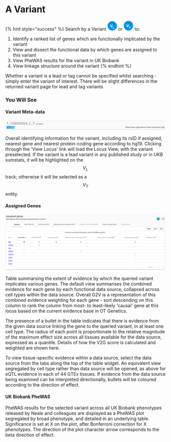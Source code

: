 # A Variant

{% hint style="success" %}
Search by a Variant ![](../.gitbook/assets/vl_30%20%281%29.png) or ![](../.gitbook/assets/vt_30.png) to:

1. Identify a ranked list of genes which are functionally implicated by the variant
2. View and dissect the functional data by which genes are assigned to this variant
3. View PheWAS results for the variant in UK Biobank
4. View linkage structure around the variant
{% endhint %}

Whether a variant is a lead or tag cannot be specified whilst searching - simply enter the variant of interest.  There will be slight differences in the returned variant page for lead and tag variants

### You Will See

#### Variant Meta-data

![](../.gitbook/assets/screen-shot-2018-10-08-at-15.24.32.png)

Overall identifying information for the variant, including its rsID if assigned, nearest gene and nearest protein-coding gene according to hg19.  Clicking through the 'View Locus' link will load the Locus View, with the variant preselected.  If the variant is a lead variant in any published study or in UKB sumstats, it will be highlighted on the $$V_L$$ track; otherwise it will be selected as a $$V_T$$entity.  

#### Assigned Genes

![](../.gitbook/assets/screen-shot-2018-10-08-at-15.32.44.png)

Table summarsing the extent of evidence by which the queried variant implicates various genes.  The default view summarises the combined evidence for each gene by each functional data source, collapsed across cell types within the data source.  Overall G2V is a representation of this combined evidence weighting for each gene - sort descending on this column to rank the column from most- to least-likely 'causal' gene at this locus based on the current evidence base in OT Genetics.  

The presence of a bullet in the table indicates that there is evidence from the given data source linking the gene to the queried variant, in at least one cell type.  The radius of each point is proportionate to the relative magnitude of the maximum effect size across all tissues available for the data source, expressed as a quantile.  Details of how the V2G score is calculated and weighted are shown here.

To view tissue-specific evidence within a data source, select the data source from the tabs along the top of the table widget.  An equivalent view segregated by cell type rather than data source will be opened, as above for eQTL evidence in each of 44 GTEx tissues.  If evidence from the data source being examined can be interpreted directionally, bullets will be coloured according to the direction of effect.

#### UK Biobank PheWAS

PheWAS results for the selected variant across all UK Biobank phenotypes released by Neale and colleagues are displayed as a PheWAS plot segregated by broad phenotype, and detailed in an underlying table.  Significance is set at X on the plot, after Bonferroni correction for X phenotypes.  The direction of the plot character arrow corresponds to the beta direction of effect.  

